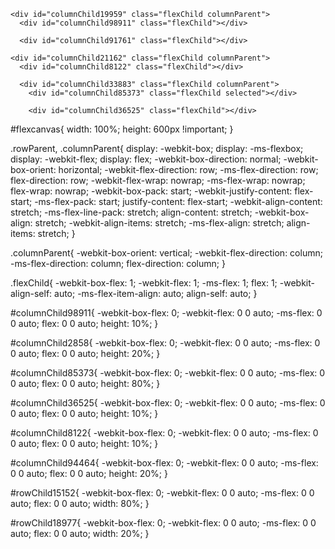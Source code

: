 <!-- LAYOUT FOR ALL BLOCKS ON PAGE -->
<!-- HTML -->
<div id="container" class="flexChild rowParent">
  
  <div id="rowChild18977" class="flexChild columnParent">
    <div id="columnChild2858" class="flexChild"></div>

    <div id="columnChild19959" class="flexChild columnParent">
      <div id="columnChild98911" class="flexChild"></div>

      <div id="columnChild91761" class="flexChild"></div>
</div>
</div>

  <div id="rowChild15152" class="flexChild columnParent">
    <div id="columnChild94464" class="flexChild"></div>

    <div id="columnChild21162" class="flexChild columnParent">
      <div id="columnChild8122" class="flexChild"></div>

      <div id="columnChild33883" class="flexChild columnParent">
        <div id="columnChild85373" class="flexChild selected"></div>

        <div id="columnChild36525" class="flexChild"></div>
</div>
</div>
</div>
</div>

<!-- CSS -->
<!-- OPTIMIZED FOR ALL BROWSERS -->
#flexcanvas{
  width: 100%;
  height: 600px !important;
}

.rowParent, .columnParent{
  display: -webkit-box;
  display: -ms-flexbox;
  display: -webkit-flex;
  display: flex;
  -webkit-box-direction: normal;
  -webkit-box-orient: horizontal;
  -webkit-flex-direction: row;
  -ms-flex-direction: row;
  flex-direction: row;
  -webkit-flex-wrap: nowrap;
  -ms-flex-wrap: nowrap;
  flex-wrap: nowrap;
  -webkit-box-pack: start;
  -webkit-justify-content: flex-start;
  -ms-flex-pack: start;
  justify-content: flex-start;
  -webkit-align-content: stretch;
  -ms-flex-line-pack: stretch;
  align-content: stretch;
  -webkit-box-align: stretch;
  -webkit-align-items: stretch;
  -ms-flex-align: stretch;
  align-items: stretch;
}

.columnParent{
  -webkit-box-orient: vertical;
  -webkit-flex-direction: column;
  -ms-flex-direction: column;
  flex-direction: column;
}

.flexChild{
  -webkit-box-flex: 1;
  -webkit-flex: 1;
  -ms-flex: 1;
  flex: 1;
  -webkit-align-self: auto;
  -ms-flex-item-align: auto;
  align-self: auto;
}


#columnChild98911{
 -webkit-box-flex: 0;
 -webkit-flex: 0 0 auto;
 -ms-flex: 0 0 auto;
 flex: 0 0 auto; height: 10%;
}


#columnChild2858{
 -webkit-box-flex: 0;
 -webkit-flex: 0 0 auto;
 -ms-flex: 0 0 auto;
 flex: 0 0 auto; height: 20%;
}


#columnChild85373{
 -webkit-box-flex: 0;
 -webkit-flex: 0 0 auto;
 -ms-flex: 0 0 auto;
 flex: 0 0 auto; height: 80%;
}


#columnChild36525{
 -webkit-box-flex: 0;
 -webkit-flex: 0 0 auto;
 -ms-flex: 0 0 auto;
 flex: 0 0 auto; height: 10%;
}


#columnChild8122{
 -webkit-box-flex: 0;
 -webkit-flex: 0 0 auto;
 -ms-flex: 0 0 auto;
 flex: 0 0 auto; height: 10%;
}


#columnChild94464{
 -webkit-box-flex: 0;
 -webkit-flex: 0 0 auto;
 -ms-flex: 0 0 auto;
 flex: 0 0 auto; height: 20%;
}


#rowChild15152{
 -webkit-box-flex: 0;
 -webkit-flex: 0 0 auto;
 -ms-flex: 0 0 auto;
 flex: 0 0 auto; width: 80%;
}


#rowChild18977{
 -webkit-box-flex: 0;
 -webkit-flex: 0 0 auto;
 -ms-flex: 0 0 auto;
 flex: 0 0 auto; width: 20%;
}